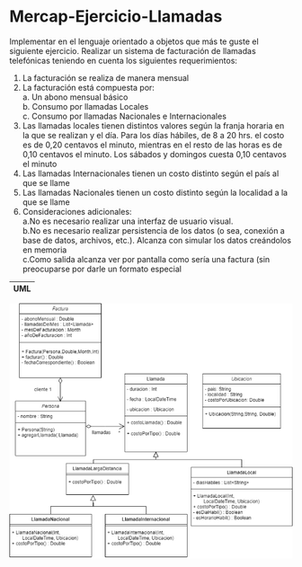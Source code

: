 # Mercap-Ejercicio-Llamadas

Implementar en el lenguaje orientado a objetos que más te guste el siguiente ejercicio.
Realizar un sistema de facturación de llamadas telefónicas teniendo en cuenta los siguientes
requerimientos:
1) La facturación se realiza de manera mensual
2) La facturación está compuesta por:  
   a. Un abono mensual básico  
   b. Consumo por llamadas Locales  
   c. Consumo por llamadas Nacionales e Internacionales
3) Las llamadas locales tienen distintos valores según la franja horaria en la que se
   realizan y el día. Para los días hábiles, de 8 a 20 hrs. el costo es de 0,20 centavos el
   minuto, mientras en el resto de las horas es de 0,10 centavos el minuto. Los sábados
   y domingos cuesta 0,10 centavos el minuto
4) Las llamadas Internacionales tienen un costo distinto según el país al que se llame
5) Las llamadas Nacionales tienen un costo distinto según la localidad a la que se
   llame
6) Consideraciones adicionales:      
     a.No es necesario realizar una interfaz de usuario visual.   
     b.No es necesario realizar persistencia de los datos (o sea, conexión a base de datos,
       archivos, etc.). Alcanza con simular los datos creándolos en memoria  
     c.Como salida alcanza ver por pantalla como sería una factura (sin preocuparse por
       darle un formato especial

| UML |
| ------------- |
![Alt text](UML-Llamadas.png?raw=true "UML")